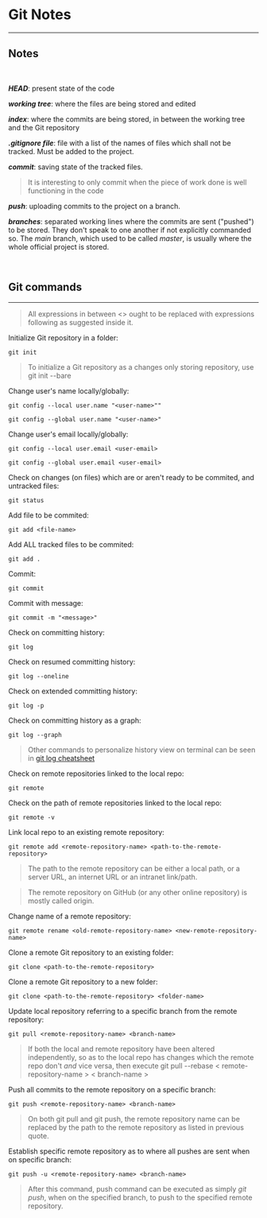 # Git Notes

***

## Notes

<br>

***HEAD***: present state of the code

***working tree***: where the files are being stored and edited

***index***: where the commits are being stored, in between the working tree and the Git repository

***.gitignore file***: file with a list of the names of files which shall not be tracked. Must be added to the project.

***commit***: saving state of the tracked files.

> It is interesting to only commit when the piece of work done is well functioning in the code

***push***: uploading commits to the project on a branch.

***branches***: separated working lines where the commits are sent ("pushed") to be stored. They don't speak to one another if not explicitly commanded so. The *main* branch, which used to be called *master*, is usually where the whole official project is stored.


<br>

## Git commands

***

> All expressions in between <> ought to be replaced with expressions following as suggested inside it.

Initialize Git repository in a folder:

    git init

> To initialize a Git repository as a changes only storing repository, use git init --bare

Change user's name locally/globally:

    git config --local user.name "<user-name>""

    git config --global user.name "<user-name>"

Change user's email locally/globally:

    git config --local user.email <user-email>

    git config --global user.email <user-email>

Check on changes (on files) which are or aren't ready to be commited, and untracked files:

    git status

Add file to be commited:

    git add <file-name>

Add ALL tracked files to be commited:

    git add .

Commit:

    git commit

Commit with message:

    git commit -m "<message>"

Check on committing history:

    git log

Check on resumed committing history:

    git log --oneline

Check on extended committing history:

    git log -p

Check on committing history as a graph:

    git log --graph

> Other commands to personalize history view on terminal can be seen in [git log cheatsheet](https://devhints.io/git-log)

Check on remote repositories linked to the local repo:

    git remote

Check on the path of remote repositories linked to the local repo:

    git remote -v

Link local repo to an existing remote repository:

    git remote add <remote-repository-name> <path-to-the-remote-repository>

> The path to the remote repository can be either a local path, or a server URL, an internet URL or an intranet link/path.

> The remote repository on GitHub (or any other online repository) is mostly called origin.

Change name of a remote repository:

    git remote rename <old-remote-repository-name> <new-remote-repository-name>

Clone a remote Git repository to an existing folder:

    git clone <path-to-the-remote-repository>

Clone a remote Git repository to a new folder:

    git clone <path-to-the-remote-repository> <folder-name>

Update local repository referring to a specific branch from the remote repository:

    git pull <remote-repository-name> <branch-name>

> If both the local and remote repository have been altered independently, so as to the local repo has changes which the remote repo don't *and* vice versa, then execute git pull --rebase < remote-repository-name > < branch-name >

Push all commits to the remote repository on a specific branch:

    git push <remote-repository-name> <branch-name>

> On both git pull and git push, the remote repository name can be replaced by the path to the remote repository as listed in previous quote.

Establish specific remote repository as to where all pushes are sent when on specific branch:

    git push -u <remote-repository-name> <branch-name>

> After this command, push command can be executed as simply *git push*, when on the specified branch, to push to the specified remote repository.
